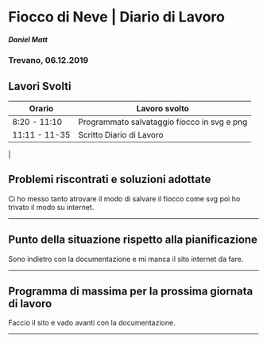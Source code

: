 # Fiocco di Neve | Diario di Lavoro 
##### Daniel Matt
### Trevano, 06.12.2019

## Lavori Svolti

|Orario          |Lavoro svolto                 |
|--------------  |------------------------------|
|8:20 -  11:10  | Programmato salvataggio fiocco in svg e png|
|11:11 - 11-35 | Scritto Diario di Lavoro|
|




##  Problemi riscontrati e soluzioni adottate
Ci ho messo tanto atrovare il modo di salvare il fiocco come svg poi ho trivato il modo su internet.
___

##  Punto della situazione rispetto alla pianificazione
Sono indietro con la documentazione e mi manca il sito internet da fare.
___

## Programma di massima per la prossima giornata di lavoro
Faccio il sito e vado avanti con la documentazione.
___
